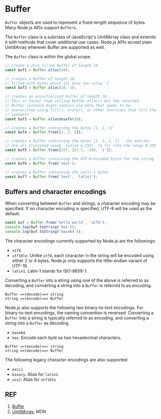 # Buffer

`Buffer` objects are used to represent a fixed-length sequence of bytes. Many Node.js APIs support `Buffer`s.

The `Buffer` class is a subclass of JavaScript's Uint8Array class and extends it with methods that cover additional use cases. Node.js APIs accept plain Uint8Array wherever Buffer are supported as well.

The `Buffer` class is within the global scope.

```js
// create a zero-filled Buffer of length 10
const buf1 = Buffer.alloc(10);

// creates a Buffer of length 10,
// filled with bytes which all have the value `1`
const buf2 = Buffer.alloc(10, 1);

// creates an uninitialized buffer of length 10.
// This is faster than calling Buffer.alloc() but the returned
// Buffer instance might contain old data that needs to be
// overwritten using fill(), write(), or other functions that fill the Buffer's
// contents
const buf3 = Buffer.allocUnsafe(10);

// creates a Buffer containing the bytes [1, 2, 3]
const buf4 = Buffer.from([1, 2, 3]);

// creates a Buffer containing the bytes [1, 1, 1, 1] - the entries
// are all truncated using `(value & 255)` to fit into the range 0-255
const buf5 = Buffer.from([257, 257.5, -255, '1']);

// creates a Buffer containing the UTF-8-encoded bytes for the string 'test'
const buf6 = Buffer.from('test');

// creates a Buffer containing the Latin-1 bytes
const buf7 = Buffer.from('test', 'latin1');
```

## Buffers and character encodings

When converting between `Buffer` and strings, a character encoding may be specified. If no character encoding is specified, UTF-8 will be used as the default.

```js
const buf = Buffer.from('hello world', 'utf8');
console.log(buf.toString('hex'));
console.log(buf.toString('base64'));
```

The character encodings currently supported by Node.js are the followings:

- `utf8`
- `utf16le`. Unlike `utf8`, each character in the string will be encoded using either 2 or 4 bytes. Node.js only supports the little-endian variant of UTF-16.
- `latin1`. Latin-1 stands for ISO-8859-1. 

Converting a `Buffer` into a string using one of the above is referred to as decoding, and converting a string into a `Buffer` is referred to as encoding.

```
Buffer ==(decode)==> string
string ==(encode)==> Buffer
```

Node.js also supports the following two binary-to-text encodings. For binary-to-text encodings, the naming convention is reversed: Converting a `Buffer` into a string is typically referred to as encoding, and converting a string into a `Buffer` as decoding. 

- `base64`
- `hex`. Encode each byte as two hexadecimal characters.

```
Buffer ==(encode)==> string
string ==(decode)==> Buffer
```

The following legacy character encodings are also supported:

- `ascii`
- `binary`. Alias for `latin1`.
- `ucs2`. Alias for `utf16le`

## REF

1. [Buffer](https://nodejs.org/api/buffer.html)
1. [Uint8Array](https://developer.mozilla.org/en-US/docs/Web/JavaScript/Reference/Global_Objects/Uint8Array), MDN
